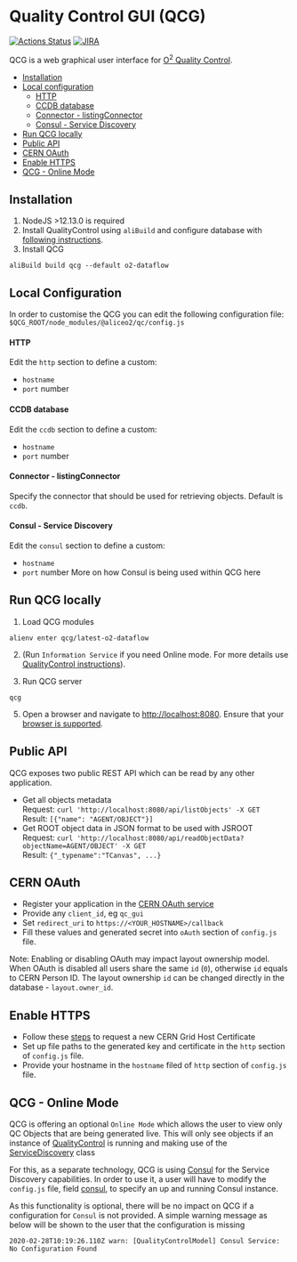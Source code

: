 # Quality Control GUI (QCG)

[![Actions Status](https://github.com/AliceO2Group/WebUi/workflows/QualityControl/badge.svg)](https://github.com/AliceO2Group/WebUi/actions)
[![JIRA](https://img.shields.io/badge/JIRA-issues-blue.svg)](https://alice.its.cern.ch/jira/projects/OGUI)

QCG is a web graphical user interface for [O<sup>2</sup> Quality Control](https://github.com/AliceO2Group/QualityControl).

  - [Installation](#installation)
  - [Local configuration](#local-configuration)
      - [HTTP](#http)
      - [CCDB database](#ccdb-database)
      - [Connector - listingConnector](#connector---listingconnector)
      - [Consul - Service Discovery](#consul---service-discovery)
  - [Run QCG locally](#run-qcg-locally)
  - [Public API](#public-api)
  - [CERN OAuth](#cern-oauth)
  - [Enable HTTPS](#enable-https)
  - [QCG - Online Mode](#qcg---online-mode)

## Installation
1. NodeJS >12.13.0 is required
2. Install QualityControl using `aliBuild` and configure database with [following instructions](https://github.com/AliceO2Group/QualityControl/blob/master/README.md).
3. Install QCG
```
aliBuild build qcg --default o2-dataflow
```

## Local Configuration
In order to customise the QCG you can edit the following configuration file: `$QCG_ROOT/node_modules/@aliceo2/qc/config.js`

#### HTTP
Edit the `http` section to define a custom:
- `hostname`
- `port` number

#### CCDB database
Edit the `ccdb` section to define a custom:
- `hostname`
- `port` number 

#### Connector - listingConnector
Specify the connector that should be used for retrieving objects. Default is `ccdb`.

#### Consul - Service Discovery
Edit the `consul` section to define a custom:
- `hostname`
- `port` number
More on how Consul is being used within QCG here

## Run QCG locally
1. Load QCG modules
```
alienv enter qcg/latest-o2-dataflow
```

2. (Run `Information Service` if you need Online mode. For more details use [QualityControl instructions](https://github.com/AliceO2Group/QualityControl#information-service)).

3. Run QCG server
```
qcg
```

5. Open a browser and navigate to [http://localhost:8080](http://localhost:8080). Ensure that your [browser is supported](https://github.com/AliceO2Group/WebUi/tree/dev/Framework#minimum-browser-version-support).


## Public API
QCG exposes two public REST API which can be read by any other application.

- Get all objects metadata\
  Request: `curl 'http://localhost:8080/api/listObjects' -X GET`\
  Result: `[{"name": "AGENT/OBJECT"}]`
- Get ROOT object data in JSON format to be used with JSROOT\
  Request: `curl 'http://localhost:8080/api/readObjectData?objectName=AGENT/OBJECT' -X GET`\
  Result: `{"_typename":"TCanvas", ...}`

## CERN OAuth
- Register your application in the [CERN OAuth service](https://sso-management.web.cern.ch/OAuth/RegisterOAuthClient.aspx)
- Provide any `client_id`, eg `qc_gui`
- Set `redirect_uri` to `https://<YOUR_HOSTNAME>/callback`
- Fill these values and generated secret into `oAuth` section of `config.js` file.
  
Note: Enabling or disabling OAuth may impact layout ownership model. When OAuth is disabled all users share the same `id` (`0`), otherwise `id` equals to CERN Person ID. The layout ownership `id` can be changed directly in the database -  `layout.owner_id`.

## Enable HTTPS
- Follow these [steps](https://ca.cern.ch/ca/host/HostSelection.aspx?template=ee2host&instructions=openssl) to request a new CERN Grid Host Certificate
- Set up file paths to the generated key and certificate in the `http` section of `config.js` file.
- Provide your hostname in the `hostname` filed of `http` section of `config.js` file.

## QCG - Online Mode
QCG is offering an optional `Online Mode` which allows the user to view only QC Objects that are being generated live. This will only see objects if an instance of [QualityControl](https://github.com/AliceO2Group/QualityControl/) is running and making use of the [ServiceDiscovery](https://github.com/AliceO2Group/QualityControl/blob/master/Framework/include/QualityControl/ServiceDiscovery.h) class

For this, as a separate technology, QCG is using [Consul](https://www.consul.io/) for the Service Discovery capabilities. In order to use it, a user will have to modify the `config.js` file, field [consul](#consul---service-discovery), to specify an up and running Consul instance. 

As this functionality is optional, there will be no impact on QCG if a configuration for `Consul` is not provided. A simple warning message as below will be shown to the user that the configuration is missing
```
2020-02-28T10:19:26.110Z warn: [QualityControlModel] Consul Service: No Configuration Found
```